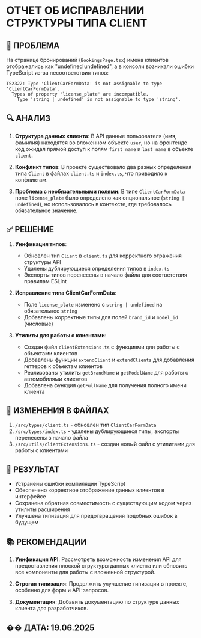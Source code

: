 # ОТЧЕТ ОБ ИСПРАВЛЕНИИ СТРУКТУРЫ ТИПА CLIENT

## 🚨 ПРОБЛЕМА

На странице бронирований (`BookingsPage.tsx`) имена клиентов отображались как "undefined undefined", а в консоли возникали ошибки TypeScript из-за несоответствия типов:

```
TS2322: Type 'ClientCarFormData' is not assignable to type 'ClientCarFormData'.
  Types of property 'license_plate' are incompatible.
    Type 'string | undefined' is not assignable to type 'string'.
```

## 🔍 АНАЛИЗ

1. **Структура данных клиента**: В API данные пользователя (имя, фамилия) находятся во вложенном объекте `user`, но на фронтенде код ожидал прямой доступ к полям `first_name` и `last_name` в объекте `client`.

2. **Конфликт типов**: В проекте существовало два разных определения типа `Client` в файлах `client.ts` и `index.ts`, что приводило к конфликтам.

3. **Проблема с необязательными полями**: В типе `ClientCarFormData` поле `license_plate` было определено как опциональное (`string | undefined`), но использовалось в контексте, где требовалось обязательное значение.

## ✅ РЕШЕНИЕ

1. **Унификация типов**:
   - Обновлен тип `Client` в `client.ts` для корректного отражения структуры API
   - Удалены дублирующиеся определения типов в `index.ts`
   - Экспорты типов перенесены в начало файла для соответствия правилам ESLint

2. **Исправление типа ClientCarFormData**:
   - Поле `license_plate` изменено с `string | undefined` на обязательное `string`
   - Добавлены корректные типы для полей `brand_id` и `model_id` (числовые)

3. **Утилиты для работы с клиентами**:
   - Создан файл `clientExtensions.ts` с функциями для работы с объектами клиентов
   - Добавлены функции `extendClient` и `extendClients` для добавления геттеров к объектам клиентов
   - Реализованы утилиты `getBrandName` и `getModelName` для работы с автомобилями клиентов
   - Добавлена функция `getFullName` для получения полного имени клиента

## 📝 ИЗМЕНЕНИЯ В ФАЙЛАХ

1. `/src/types/client.ts` - обновлен тип `ClientCarFormData`
2. `/src/types/index.ts` - удалены дублирующиеся типы, экспорты перенесены в начало файла
3. `/src/utils/clientExtensions.ts` - создан новый файл с утилитами для работы с клиентами

## 🎯 РЕЗУЛЬТАТ

- Устранены ошибки компиляции TypeScript
- Обеспечено корректное отображение данных клиентов в интерфейсе
- Сохранена обратная совместимость с существующим кодом через утилиты расширения
- Улучшена типизация для предотвращения подобных ошибок в будущем

## 📚 РЕКОМЕНДАЦИИ

1. **Унификация API**: Рассмотреть возможность изменения API для предоставления плоской структуры данных клиента или обновить все компоненты для работы с вложенной структурой.

2. **Строгая типизация**: Продолжить улучшение типизации в проекте, особенно для форм и API-запросов.

3. **Документация**: Добавить документацию по структуре данных клиента для разработчиков.

## �� ДАТА: 19.06.2025 